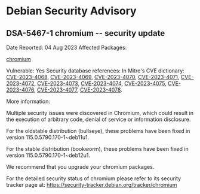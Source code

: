 
Debian Security Advisory
========================


DSA-5467-1 chromium -- security update
--------------------------------------



Date Reported:
04 Aug 2023
Affected Packages:

[chromium](https://packages.debian.org/src:chromium)

Vulnerable:
Yes
Security database references:
In Mitre's CVE dictionary: [CVE-2023-4068](https://security-tracker.debian.org/tracker/CVE-2023-4068), [CVE-2023-4069](https://security-tracker.debian.org/tracker/CVE-2023-4069), [CVE-2023-4070](https://security-tracker.debian.org/tracker/CVE-2023-4070), [CVE-2023-4071](https://security-tracker.debian.org/tracker/CVE-2023-4071), [CVE-2023-4072](https://security-tracker.debian.org/tracker/CVE-2023-4072), [CVE-2023-4073](https://security-tracker.debian.org/tracker/CVE-2023-4073), [CVE-2023-4074](https://security-tracker.debian.org/tracker/CVE-2023-4074), [CVE-2023-4075](https://security-tracker.debian.org/tracker/CVE-2023-4075), [CVE-2023-4076](https://security-tracker.debian.org/tracker/CVE-2023-4076), [CVE-2023-4077](https://security-tracker.debian.org/tracker/CVE-2023-4077), [CVE-2023-4078](https://security-tracker.debian.org/tracker/CVE-2023-4078).  

More information:

Multiple security issues were discovered in Chromium, which could result
in the execution of arbitrary code, denial of service or information
disclosure.


For the oldstable distribution (bullseye), these problems have been fixed
in version 115.0.5790.170-1~deb11u1.


For the stable distribution (bookworm), these problems have been fixed in
version 115.0.5790.170-1~deb12u1.


We recommend that you upgrade your chromium packages.


For the detailed security status of chromium please refer to
its security tracker page at:
<https://security-tracker.debian.org/tracker/chromium>





